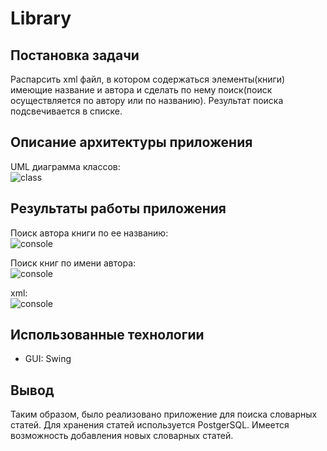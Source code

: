 # Library
## Постановка задачи
Распарсить xml файл, в котором содержаться элементы(книги) имеющие название и 
автора и сделать по нему поиск(поиск осуществляется по автору или по названию). 
Результат поиска подсвечивается в списке.

## Описание архитектуры приложения
UML диаграмма классов:<br/>![class](./resources/uml.jpg)

## Результаты работы приложения
Поиск автора книги по ее названию:<br/>![console](./resources/f1.jpg)

Поиск книг по имени автора:<br/>![console](./resources/f2.jpg)

xml:<br/>![console](./resources/xml.jpg)

## Использованные технологии
- GUI: Swing

## Вывод
Таким образом, было реализовано приложение для поиска словарных статей.
Для хранения статей используется PostgerSQL. 
Имеется возможность добавления новых словарных статей.
